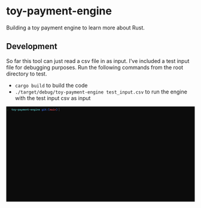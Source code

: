 # toy-payment-engine
Building a toy payment engine to learn more about Rust.

## Development
So far this tool can just read a csv file in as input. I've included a test input file for debugging purposes. Run the following commands from the root directory to test.

- `cargo build` to build the code
- `./target/debug/toy-payment-engine test_input.csv` to run the engine with the test input csv as input

![](https://github.com/morrislaw/toy-payment-engine/blob/main/toypaymentengine.gif)
